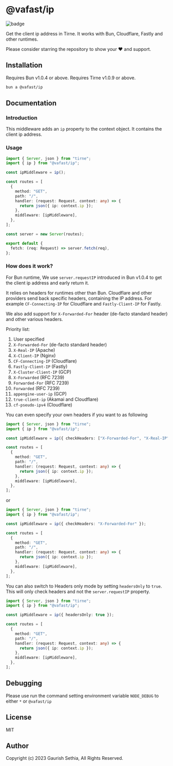 # @vafast/ip

![badge](https://github.com/gaurishhs/@vafast/ip/actions/workflows/npm-publish.yml/badge.svg)

Get the client ip address in Tirne.
It works with Bun, Cloudflare, Fastly and other runtimes.

Please consider starring the repository to show your ❤️ and support.

## Installation

Requires Bun v1.0.4 or above.
Requires Tirne v1.0.9 or above.

```bash
bun a @vafast/ip
```

## Documentation

### Introduction

This middleware adds an `ip` property to the context object. It contains the client ip address.

### Usage

```ts
import { Server, json } from "tirne";
import { ip } from "@vafast/ip";

const ipMiddleware = ip();

const routes = [
  {
    method: "GET",
    path: "/",
    handler: (request: Request, context: any) => {
      return json({ ip: context.ip });
    },
    middleware: [ipMiddleware],
  },
];

const server = new Server(routes);

export default {
  fetch: (req: Request) => server.fetch(req),
};
```

### How does it work?

For Bun runtime, We use `server.requestIP` introduced in Bun v1.0.4 to get the client ip address and early return it.

It relies on headers for runtimes other than Bun.
Cloudflare and other providers send back specific headers, containing the IP address. For example `CF-Connecting-IP` for Cloudflare and `Fastly-Client-IP` for Fastly.

We also add support for `X-Forwarded-For` header (de-facto standard header) and other various headers.

Priority list:

1. User specified
2. `X-Forwarded-For` (de-facto standard header)
3. `X-Real-IP` (Apache)
4. `X-Client-IP` (Nginx)
5. `CF-Connecting-IP` (Cloudflare)
6. `Fastly-Client-IP` (Fastly)
7. `X-Cluster-Client-IP` (GCP)
8. `X-Forwarded` (RFC 7239)
9. `Forwarded-For` (RFC 7239)
10. `Forwarded` (RFC 7239)
11. `appengine-user-ip` (GCP)
12. `true-client-ip` (Akamai and Cloudflare)
13. `cf-pseudo-ipv4` (Cloudflare)

You can even specify your own headers if you want to as following

```ts
import { Server, json } from "tirne";
import { ip } from "@vafast/ip";

const ipMiddleware = ip({ checkHeaders: ["X-Forwarded-For", "X-Real-IP"] });

const routes = [
  {
    method: "GET",
    path: "/",
    handler: (request: Request, context: any) => {
      return json({ ip: context.ip });
    },
    middleware: [ipMiddleware],
  },
];
```

or

```ts
import { Server, json } from "tirne";
import { ip } from "@vafast/ip";

const ipMiddleware = ip({ checkHeaders: "X-Forwarded-For" });

const routes = [
  {
    method: "GET",
    path: "/",
    handler: (request: Request, context: any) => {
      return json({ ip: context.ip });
    },
    middleware: [ipMiddleware],
  },
];
```

You can also switch to Headers only mode by setting `headersOnly` to `true`. This will only check headers and not the `server.requestIP` property.

```ts
import { Server, json } from "tirne";
import { ip } from "@vafast/ip";

const ipMiddleware = ip({ headersOnly: true });

const routes = [
  {
    method: "GET",
    path: "/",
    handler: (request: Request, context: any) => {
      return json({ ip: context.ip });
    },
    middleware: [ipMiddleware],
  },
];
```

## Debugging

Please use run the command setting environment variable `NODE_DEBUG` to either `*` or `@vafast/ip`

## License

MIT

## Author

Copyright (c) 2023 Gaurish Sethia, All Rights Reserved.

